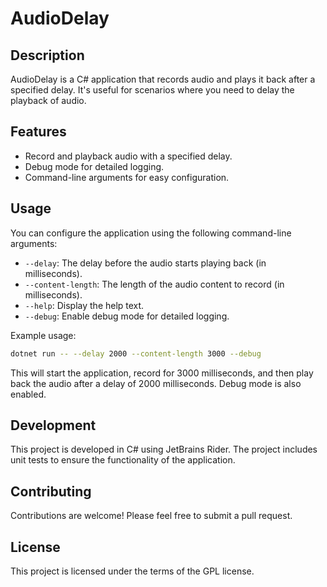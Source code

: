 ﻿# AudioDelay

## Description
AudioDelay is a C# application that records audio and plays it back after a specified delay. It's useful for scenarios where you need to delay the playback of audio.

## Features
- Record and playback audio with a specified delay.
- Debug mode for detailed logging.
- Command-line arguments for easy configuration.

## Usage
You can configure the application using the following command-line arguments:

- `--delay`: The delay before the audio starts playing back (in milliseconds).
- `--content-length`: The length of the audio content to record (in milliseconds).
- `--help`: Display the help text.
- `--debug`: Enable debug mode for detailed logging.

Example usage:

```bash
dotnet run -- --delay 2000 --content-length 3000 --debug
```
This will start the application, record for 3000 milliseconds, and then play back the audio after a delay of 2000 milliseconds. Debug mode is also enabled.  

## Development
This project is developed in C# using JetBrains Rider. The project includes unit tests to ensure the functionality of the application.  

## Contributing
Contributions are welcome! Please feel free to submit a pull request.  

## License
This project is licensed under the terms of the GPL license.